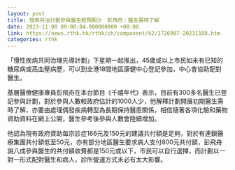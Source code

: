 ```yaml
---
layout: post
title: 慢病共治計劃參與醫生較預期少　彭飛舟：醫生需時了解
date: 2023-11-08 09:08:04.000000000 +08:00
link: https://news.rthk.hk/rthk/ch/component/k2/1726907-20231108.htm
categories: rthk
---
```


「慢性疾病共同治理先導計劃」下星期一起推出，45歲或以上市民如未有已知的糖尿病或高血壓病歷，可以到全港18間地區康健中心登記參加，中心會協助配對醫生。

基層醫療健康專員彭飛舟在本台節目《千禧年代》表示，目前有300多名醫生已登記參與計劃，對於參與人數較政府估計的1000人少，他解釋計劃開展初期醫生需時了解，亦要由處理偶發疾病轉型為長期保持醫患關係，相信隨著各項化驗和藥物資助資料在網上公開，醫生參考後參與人數會陸續增加。

他認為現有政府資助每宗診症166元及150元的建議共付額是足夠，對於有連鎖醫療集團共付額低至50元，亦有部分地區醫生要求病人支付800元共付額，彭飛舟說八成參與醫生的共付額收費都是150元或以下，市民可以自行選擇，而計劃以一對一形式配對醫生和病人，診所營運方式未必有太大影響。
